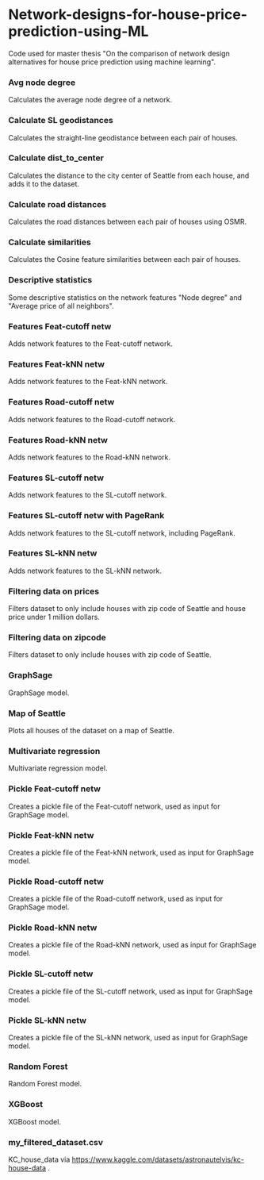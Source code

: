 # Network-designs-for-house-price-prediction-using-ML
Code used for master thesis "On the comparison of network design alternatives for house price prediction using machine learning".

### Avg node degree
Calculates the average node degree of a network.

### Calculate SL geodistances
Calculates the straight-line geodistance between each pair of houses.

### Calculate dist_to_center
Calculates the distance to the city center of Seattle from each house, and adds it to the dataset.

### Calculate road distances
Calculates the road distances between each pair of houses using OSMR.

### Calculate similarities
Calculates the Cosine feature similarities between each pair of houses.

### Descriptive statistics
Some descriptive statistics on the network features "Node degree" and "Average price of all neighbors".

### Features Feat-cutoff netw
Adds network features to the Feat-cutoff network.

### Features Feat-kNN netw
Adds network features to the Feat-kNN network.

### Features Road-cutoff netw
Adds network features to the Road-cutoff network.

### Features Road-kNN netw
Adds network features to the Road-kNN network.

### Features SL-cutoff netw
Adds network features to the SL-cutoff network.

### Features SL-cutoff netw with PageRank
Adds network features to the SL-cutoff network, including PageRank.

### Features SL-kNN netw
Adds network features to the SL-kNN network.

### Filtering data on prices
Filters dataset to only include houses with zip code of Seattle and house price under 1 million dollars.

### Filtering data on zipcode
Filters dataset to only include houses with zip code of Seattle.

### GraphSage
GraphSage model.

### Map of Seattle
Plots all houses of the dataset on a map of Seattle.

### Multivariate regression
Multivariate regression model.

### Pickle Feat-cutoff netw
Creates a pickle file of the Feat-cutoff network, used as input for GraphSage model.

### Pickle Feat-kNN netw
Creates a pickle file of the Feat-kNN network, used as input for GraphSage model.

### Pickle Road-cutoff netw
Creates a pickle file of the Road-cutoff network, used as input for GraphSage model.

### Pickle Road-kNN netw
Creates a pickle file of the Road-kNN network, used as input for GraphSage model.

### Pickle SL-cutoff netw
Creates a pickle file of the SL-cutoff network, used as input for GraphSage model.

### Pickle SL-kNN netw
Creates a pickle file of the SL-kNN network, used as input for GraphSage model.

### Random Forest
Random Forest model.

### XGBoost
XGBoost model.

### my_filtered_dataset.csv 
KC_house_data via https://www.kaggle.com/datasets/astronautelvis/kc-house-data .
